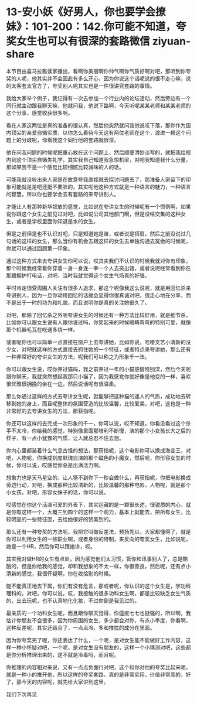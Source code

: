 # 13-安小妖《好男人，你也要学会撩妹》：101-200：142.你可能不知道，夸奖女生也可以有很深的套路微信 ziyuan-share

本节目由喜马拉雅读家播出，看啊你美丽啊你帅气啊你气质好啊对吧，那听到你夸奖的人呢，他其实并不会因此有多么开心，因为你说这个话呢说的很不走心嘛，说的太客套太官方了，夸奖别人呢其实也是一件很讲究套路的事情。

我给大家举个例子，我记得有一次去参加一个行业内的论坛活动，然后旁边有一个同行就主动跟我聊天嘛，他就问我，他说下路啊，今天听呢某某老师和某某老师的这个分享，感觉收获很多啊。

看在人家这两位是真的准备的很认真，然后他突然就问我他说哎下落，那你作为国内顶尖的亲爱自循实质，以你怎么看待今天这有两位老师在这个，渡进一赖这个问题上的分歧呢，你看我这个同行他的套路就很深。

他在问我问题的时候呢把重心放在这个问题上，然后顺便清妙淡写的，就把我给规内到这个顶尖自循失礼学，其实我自己知道我急惊机梁，对吧我知道我什么分量，那如果我不是一个感觉比较细腻比较滅味的人的话。

可能我就没听出来人家是在故意夸我直接就去探讨问题去了，那准备人家留下的印象可能就是是吧还挺不要脸的，其实呢他这种方式就是一种语言的魅力，一种语言的智慧，所以你也要学会去有套路的来夸讲别人。

才能让人有那种新华奴放的感觉，比如说在夸讲女生的时候呢有一个惯例啊，如果说你跟这个女生之前见过对吧，比如说公司其他部门啊，但是没啥交集的这种女生，或者是学校里面你知道是水的女生。

但是之前但是也不认识对吧，只是知道她是谁，或者说是搭扇，然后之前没说过几句话的这样的女生，那么当你有机会去跟这样的女生去单独沟通去冤会的时候呢，你就可以通过回顾第一印象。

通过这种方式来去夸讲女生你可以说，哎其实我们不认识的时候我就对你有印象，那个时候我经常看你穿着一身一身连一拳一个人去突出馆，或者说呢经常看到你在那跟拥护打电话，对吧，当时我就觉得这个女生气场真的好强。

平时肯定很受周围人关注有很多人追求，那这个呢像我这么说呢，就是用回忆杀来夸讲别人，因为一旦你动用回忆的话就会显得你很真诚对吧，很走心地在分享，而不是出于一时的功为和礼貌，而且说明你是真的关注她很久了。

对吧，那除了回忆杀之外呢夸讲女生的时候还有一种方法比较好用，就是细节杀，比如你可以跟女生说有人跟你说过吗，你笑起来的时候眼睛弯弯的特别可爱，就像那个机器毛瓦在吃通多烧一样。

或者呢你也可以简单一点直接在窗户上去夸讲她，比如你说，哈喽文艺小清新的没少女，对吧就这样的方式直接去抓住她的一个特征，或者特点来夸讲她，那么还有一种非常好的夸讲女生的方法，呢我们可以称之为形象千一法。

你可以跟女生说，哎你养过猫吗，我之前养过一年的小猫感情特别深，然后今天呢跟你聊天，我就突然想起我那只小猫了，因为我感觉你就好像是他变的一样，喜欢很优雅很拥挽的坐在一边，然后说话呢有很温柔。

那么你通过这样的方式去夸讲女生呢，就能够把这种猫的迷人的气质，成功地去转移到她的身上，而且呢整体的氛围营造的比较温馨，比较爱美，对吧，这也是一种非常好的去夸讲女生的方法，那获指呢。

你还可以这样的去完成一次形象的千一，你可以说，哎不知道，你看没看过这个杀手不太冷，你给我的感觉，特别像里面那塔利不断慢，演的那个小女孩长大之后的样子，有一点小犹豫的气质，让人就总忍不住去想。

你内心里都装着什么气息古怪的想法，那获指呢，这个电影你可以换成海变王，对吧，人物呢，你换成刻度默瑰自演的那个磁色的小魔女，然后呢，你形容女生的时候，你可以说，哎感觉你总是出满活力啊。

想象力也是天马星空的，让人猜不到你下一秒会做什么，再获指呢，你把电影换成旁边行动，对吧，换成那种比较清新的，比较温馨的那种电影，人物呢，就是那个小女孩，对吧，形容女妹子的话，你可以说。

哎感觉在你这个活泼可爱的外表下，其实运藏的是一颗很长述，很锐质的内心，就是你有这样一个，大概三到四个的这样一个观力，基本上就能去，把所有女生，比较明显的一些特征面，去给她很好的赞美到的。

那么还有一种夸奖的方法呢，我把它叫做反差法，预扬先以，大家都懂得了，就是你可以利用女生的一些职业啊，或者身份的特制，来反向的夸奖女生，比如说呢，她是一个HR，然后你可以跟她讲，哎。

其实我对做HR的女生有点处，因为感觉他们太习惯，管你和讯事别人了，总是酷酷的，但是你给我的感觉，却和我想象的不太一样，你很善良，然后呢，还有点小清新的感觉，我很怀疑啊，你在收拾别的时候。

能不能真正地去下属，你们有没有危言，那或者呢，你认识的这个女生是，学功科理科的，对吧，你可以说，哎，我接触的很多功科女生啊，都是比较缺乏女生气质的，出去玩呢，也不认真地化化妆，不过你倒是我见过的。

最亲质的一个功科女生呢，而且跟你聊天觉得，你瘟疫七七也挺强的，所以啊，我估计你朋友不会很多，因为你周围的女生，多少都会对你，有点小季度，你看啊，这种反差呢，其实还结合了，一点点冷，多和推拉的成分在里面。

因为你夸奖完了呢，你还表达了什么，一个呢，是对女生能不能做好工作内容，这样一种小怀疑对吧，一个呢，是对女生没有朋友的，这样一个小猜测对吧，这些都是你分析推理出来的，这不就是冷毒吗，而且呢。

你推理的内容相对来说，又有一点点负面行对吧，这个和你对他的夸奖比起来呢，就是一种小的推开他，所以这样的夸奖套路，真的是非常实用，价值非常高的，好了，那今天的内容呢，就先给大家讲到这里。

我们下次再见